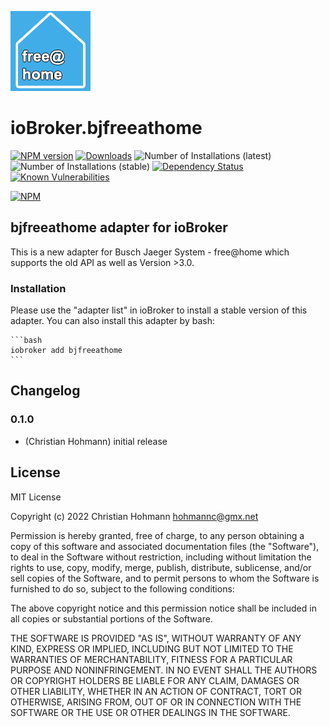 ![Logo](admin/bjfreeathome.png)
# ioBroker.bjfreeathome

[![NPM version](http://img.shields.io/npm/v/iobroker.bjfreeathome.svg)](https://www.npmjs.com/package/iobroker.bjfreeathome)
[![Downloads](https://img.shields.io/npm/dm/iobroker.bjfreeathome.svg)](https://www.npmjs.com/package/iobroker.bjfreeathome)
![Number of Installations (latest)](http://iobroker.live/badges/bjfreeathome-installed.svg)
![Number of Installations (stable)](http://iobroker.live/badges/bjfreeathome-stable.svg)
[![Dependency Status](https://img.shields.io/david/ChristianHohmann/iobroker.bjfreeathome.svg)](https://david-dm.org/ChristianHohmann/iobroker.bjfreeathome)
[![Known Vulnerabilities](https://snyk.io/test/github/ChristianHohmann/ioBroker.bjfreeathome/badge.svg)](https://snyk.io/test/github/ChristianHohmann/ioBroker.bjfreeathome)

[![NPM](https://nodei.co/npm/iobroker.bjfreeathome.png?downloads=true)](https://nodei.co/npm/iobroker.bjfreeathome/)

## bjfreeathome adapter for ioBroker

This is a new adapter for Busch Jaeger System - free@home which supports the old API as well as Version >3.0. 


### Installation

Please use the "adapter list" in ioBroker to install a stable version of this adapter. You can also install this adapter by bash:

    ```bash
    iobroker add bjfreeathome
    ```

## Changelog

### 0.1.0
* (Christian Hohmann) initial release

## License
MIT License

Copyright (c) 2022 Christian Hohmann <hohmannc@gmx.net>

Permission is hereby granted, free of charge, to any person obtaining a copy
of this software and associated documentation files (the "Software"), to deal
in the Software without restriction, including without limitation the rights
to use, copy, modify, merge, publish, distribute, sublicense, and/or sell
copies of the Software, and to permit persons to whom the Software is
furnished to do so, subject to the following conditions:

The above copyright notice and this permission notice shall be included in all
copies or substantial portions of the Software.

THE SOFTWARE IS PROVIDED "AS IS", WITHOUT WARRANTY OF ANY KIND, EXPRESS OR
IMPLIED, INCLUDING BUT NOT LIMITED TO THE WARRANTIES OF MERCHANTABILITY,
FITNESS FOR A PARTICULAR PURPOSE AND NONINFRINGEMENT. IN NO EVENT SHALL THE
AUTHORS OR COPYRIGHT HOLDERS BE LIABLE FOR ANY CLAIM, DAMAGES OR OTHER
LIABILITY, WHETHER IN AN ACTION OF CONTRACT, TORT OR OTHERWISE, ARISING FROM,
OUT OF OR IN CONNECTION WITH THE SOFTWARE OR THE USE OR OTHER DEALINGS IN THE
SOFTWARE.